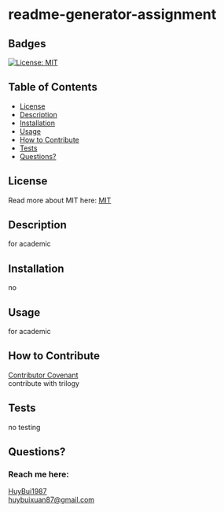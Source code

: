 # readme-generator-assignment
  ## Badges
  [![License: MIT](https://img.shields.io/badge/License-MIT-yellow.svg)](https://opensource.org/licenses/MIT)

  ## Table of Contents
  * [License](#license)
  * [Description](#description)
  * [Installation](#installation)
  * [Usage](#usage)
  * [How to Contribute](#how-to-contribute)
  * [Tests](#tests)
  * [Questions?](#questions)

  ## License
  Read more about MIT here:
  [MIT](https://opensource.org/licenses/MIT)

  ## Description
  for academic

  ## Installation
  no

  ## Usage
  for academic

  ## How to Contribute
  [Contributor Covenant](https://www.contributor-covenant.org/)  
  contribute with trilogy 

  ## Tests
  no testing 

  ## Questions?
  ### Reach me here: 
  [HuyBui1987](https://github.com/HuyBui1987)  
  huybuixuan87@gmail.com